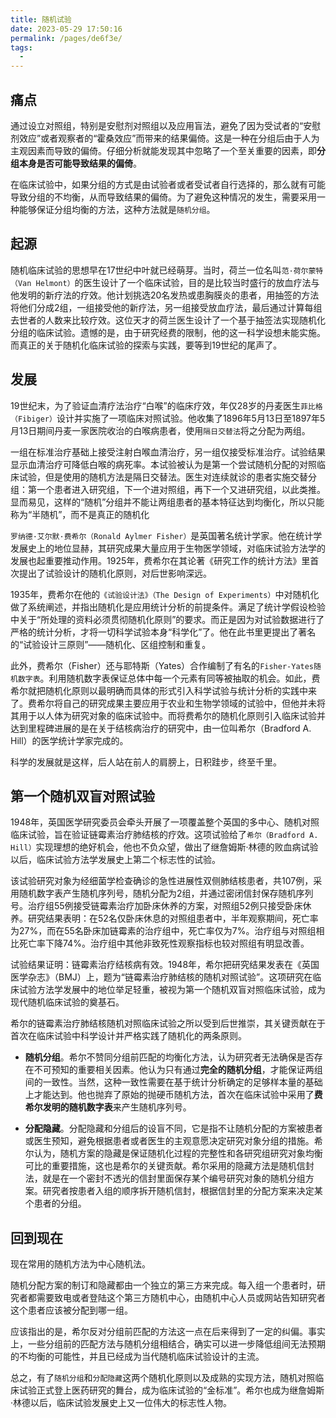 ```yaml
---
title: 随机试验
date: 2023-05-29 17:50:16
permalink: /pages/de6f3e/
tags:
  - 
---
```


## 痛点

通过设立对照组，特别是安慰剂对照组以及应用盲法，避免了因为受试者的“安慰剂效应”或者观察者的“霍桑效应”而带来的结果偏倚。这是一种在分组后由于人为主观因素而导致的偏倚。仔细分析就能发现其中忽略了一个至关重要的因素，即**分组本身是否可能导致结果的偏倚**。

在临床试验中，如果分组的方式是由试验者或者受试者自行选择的，那么就有可能导致分组的不均衡，从而导致结果的偏倚。为了避免这种情况的发生，需要采用一种能够保证分组均衡的方法，这种方法就是```随机分组```。

## 起源

随机临床试验的思想早在17世纪中叶就已经萌芽。当时，荷兰一位名叫```范·荷尔蒙特（Van Helmont）```的医生设计了一个临床试验，目的是比较当时盛行的放血疗法与他发明的新疗法的疗效。他计划挑选20名发热或患胸膜炎的患者，用抽签的方法将他们分成2组，一组接受他的新疗法，另一组接受放血疗法，最后通过计算每组去世者的人数来比较疗效。这位天才的荷兰医生设计了一个基于抽签法实现随机化分组的临床试验。遗憾的是，由于研究经费的限制，他的这一科学设想未能实施。而真正的关于随机化临床试验的探索与实践，要等到19世纪的尾声了。

## 发展
19世纪末，为了验证血清疗法治疗“白喉”的临床疗效，年仅28岁的丹麦医生```菲比格（Fibiger）```设计并实施了一项临床对照试验。他收集了1896年5月13日至1897年5月13日期间丹麦一家医院收治的白喉病患者，使用```隔日交替法```将之分配为两组。

一组在标准治疗基础上接受注射白喉血清治疗，另一组仅接受标准治疗。试验结果显示血清治疗可降低白喉的病死率。本试验被认为是第一个尝试随机分配的对照临床试验，但是使用的随机方法是隔日交替法。医生对连续就诊的患者实施交替分组：第一个患者进入研究组，下一个进对照组，再下一个又进研究组，以此类推。显而易见，这样的“随机”分组并不能让两组患者的基本特征达到均衡化，所以只能称为“半随机”，而不是真正的随机化

```罗纳德·艾尔默·费希尔（Ronald Aylmer Fisher）```是英国著名统计学家。他在统计学发展史上的地位显赫，其研究成果大量应用于生物医学领域，对临床试验方法学的发展也起重要推动作用。1925年，费希尔在其论著《研究工作的统计方法》里首次提出了试验设计的随机化原则，对后世影响深远。

1935年，费希尔在他的```《试验设计法》（The Design of Experiments）```中对随机化做了系统阐述，并指出随机化是应用统计分析的前提条件。满足了统计学假设检验中关于“所处理的资料必须贯彻随机化原则”的要求。而正是因为对试验数据进行了严格的统计分析，才将一切科学试验本身“科学化”了。他在此书里更提出了著名的“试验设计三原则”——随机化、区组控制和重复。 

此外，费希尔（Fisher）还与耶特斯（Yates）合作编制了有名的```Fisher-Yates随机数字表```。利用随机数字表保证总体中每一个元素有同等被抽取的机会。如此，费希尔就把随机化原则以最明确而具体的形式引入科学试验与统计分析的实践中来了。费希尔将自己的研究成果主要应用于农业和生物学领域的试验中，但他并未将其用于以人体为研究对象的临床试验中。而将费希尔的随机化原则引入临床试验并达到里程碑进展的是在关于结核病治疗的研究中，由一位叫希尔（Bradford A. Hill）的医学统计学家完成的。

科学的发展就是这样，后人站在前人的肩膀上，日积跬步，终至千里。

## 第一个随机双盲对照试验

1948年，英国医学研究委员会牵头开展了一项覆盖整个英国的多中心、随机对照临床试验，旨在验证链霉素治疗肺结核的疗效。这项试验给了```希尔（Bradford A. Hill）```实现理想的绝好机会，他也不负众望，做出了继詹姆斯·林德的败血病试验以后，临床试验方法学发展史上第二个标志性的试验。

该试验研究对象为经细菌学检查确诊的急性进展性双侧肺结核患者，共107例，采用随机数字表产生随机序列号，随机分配为2组，并通过密闭信封保存随机序列号。治疗组55例接受链霉素治疗加卧床休养的方案，对照组52例只接受卧床休养。研究结果表明：在52名仅卧床休息的对照组患者中，半年观察期间，死亡率为27%，而在55名卧床加链霉素的治疗组中，死亡率仅为7%。治疗组与对照组相比死亡率下降74%。治疗组中其他非致死性观察指标也较对照组有明显改善。

试验结果证明：链霉素治疗结核病有效。1948年，希尔把研究结果发表在《英国医学杂志》（BMJ）上，题为“链霉素治疗肺结核的随机对照试验”。这项研究在临床试验方法学发展中的地位举足轻重，被视为第一个随机双盲对照临床试验，成为现代随机临床试验的奠基石。

希尔的链霉素治疗肺结核随机对照临床试验之所以受到后世推崇，其关键贡献在于首次在临床试验中科学设计并严格实践了随机化的两条原则。

* **随机分组**。希尔不赞同分组前匹配的均衡化方法，认为研究者无法确保是否存在不可预知的重要相关因素。他认为只有通过**完全的随机分组**，才能保证两组间的一致性。当然，这种一致性需要在基于统计分析确定的足够样本量的基础上才能达到。他也抛弃了原始的抛硬币随机方法，首次在临床试验中采用了**费希尔发明的随机数字表**来产生随机序列号。

* **分配隐藏**。分配隐藏和分组后的设盲不同，它是指不让随机分配的方案被患者或医生预知，避免根据患者或者医生的主观意愿决定研究对象分组的措施。希尔认为，随机方案的隐藏是保证随机化过程的完整性和各研究组研究对象均衡可比的重要措施，这也是希尔的关键贡献。希尔采用的隐藏方法是随机信封法，就是在一个密封不透光的信封里面保存某个编号研究对象的随机分组方案。研究者按患者入组的顺序拆开随机信封，根据信封里的分配方案来决定某个患者的分组。

## 回到现在

现在常用的随机方法为中心随机法。

随机分配方案的制订和隐藏都由一个独立的第三方来完成。每入组一个患者时，研究者都需要致电或者登陆这个第三方随机中心，由随机中心人员或网站告知研究者这个患者应该被分配到哪一组。

应该指出的是，希尔反对分组前匹配的方法这一点在后来得到了一定的纠偏。事实上，一些分组前的匹配方法与随机分组相结合，确实可以进一步降低组间无法预期的不均衡的可能性，并且已经成为当代随机临床试验设计的主流。

总之，有了```随机分组```和```分配隐藏```这两个随机化原则以及成熟的实现方法，随机对照临床试验正式登上医药研究的舞台，成为临床试验的“金标准”。希尔也成为继詹姆斯·林德以后，临床试验发展史上又一位伟大的标志性人物。 